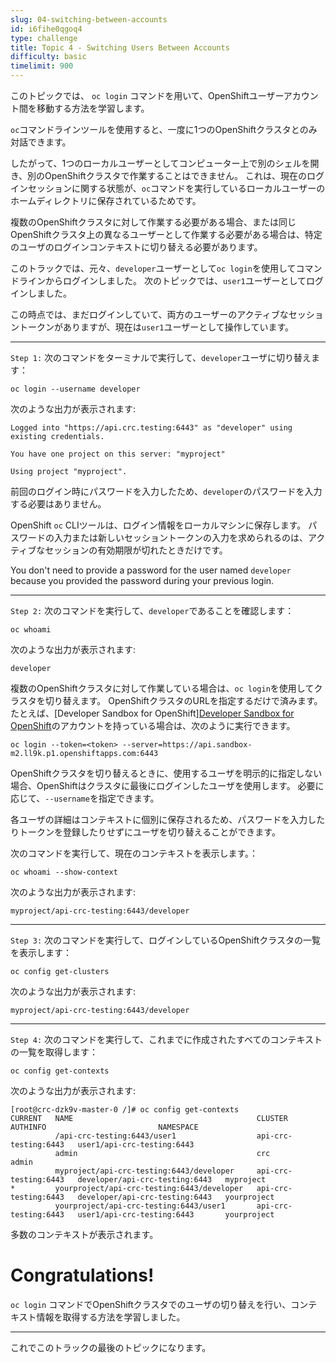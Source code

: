 ```yaml
---
slug: 04-switching-between-accounts
id: i6fihe0qgoq4
type: challenge
title: Topic 4 - Switching Users Between Accounts
difficulty: basic
timelimit: 900
---
```

このトピックでは、 `oc login` コマンドを用いて、OpenShiftユーザーアカウント間を移動する方法を学習します。

`oc`コマンドラインツールを使用すると、一度に1つのOpenShiftクラスタとのみ対話できます。

したがって、1つのローカルユーザーとしてコンピューター上で別のシェルを開き、別のOpenShiftクラスタで作業することはできません。 これは、現在のログインセッションに関する状態が、`oc`コマンドを実行しているローカルユーザーのホームディレクトリに保存されているためです。

複数のOpenShiftクラスタに対して作業する必要がある場合、または同じOpenShiftクラスタ上の異なるユーザーとして作業する必要がある場合は、特定のユーザのログインコンテキストに切り替える必要があります。

このトラックでは、元々、`developer`ユーザーとして`oc login`を使用してコマンドラインからログインしました。 次のトピックでは、`user1`ユーザーとしてログインしました。

この時点では、まだログインしていて、両方のユーザーのアクティブなセッショントークンがありますが、現在は`user1`ユーザーとして操作しています。

----

`Step 1:` 次のコマンドをターミナルで実行して、`developer`ユーザに切り替えます：

```
oc login --username developer
```

次のような出力が表示されます:

```
Logged into "https://api.crc.testing:6443" as "developer" using existing credentials.

You have one project on this server: "myproject"

Using project "myproject".
```

前回のログイン時にパスワードを入力したため、`developer`のパスワードを入力する必要はありません。

OpenShift `oc` CLIツールは、ログイン情報をローカルマシンに保存します。 パスワードの入力または新しいセッショントークンの入力を求められるのは、アクティブなセッションの有効期限が切れたときだけです。

You don't need to provide a password for the user named `developer` because you provided the password during your previous login.

----

`Step 2:` 次のコマンドを実行して、`developer`であることを確認します：
```
oc whoami
```

次のような出力が表示されます:

```
developer
```

複数のOpenShiftクラスタに対して作業している場合は、`oc login`を使用してクラスタを切り替えます。 OpenShiftクラスタのURLを指定するだけで済みます。 たとえば、[Developer Sandbox for OpenShift][Developer Sandbox for OpenShift](https://developers.redhat.com/developer-sandbox)のアカウントを持っている場合は、次のように実行できます。

```
oc login --token=<token> --server=https://api.sandbox-m2.ll9k.p1.openshiftapps.com:6443
```

OpenShiftクラスタを切り替えるときに、使用するユーザを明示的に指定しない場合、OpenShiftはクラスタに最後にログインしたユーザを使用します。 必要に応じて、`--username`を指定できます。

各ユーザの詳細はコンテキストに個別に保存されるため、パスワードを入力したりトークンを登録したりせずにユーザを切り替えることができます。

次のコマンドを実行して、現在のコンテキストを表示します。：


```
oc whoami --show-context
```

次のような出力が表示されます:

```
myproject/api-crc-testing:6443/developer
```

----

`Step 3:` 次のコマンドを実行して、ログインしているOpenShiftクラスタの一覧を表示します：

```
oc config get-clusters
```

次のような出力が表示されます:

```
myproject/api-crc-testing:6443/developer
```

----

`Step 4:` 次のコマンドを実行して、これまでに作成されたすべてのコンテキストの一覧を取得します：

```
oc config get-contexts
```

次のような出力が表示されます:

```
[root@crc-dzk9v-master-0 /]# oc config get-contexts
CURRENT   NAME                                         CLUSTER                AUTHINFO                         NAMESPACE
          /api-crc-testing:6443/user1                  api-crc-testing:6443   user1/api-crc-testing:6443
          admin                                        crc                    admin
          myproject/api-crc-testing:6443/developer     api-crc-testing:6443   developer/api-crc-testing:6443   myproject
*         yourproject/api-crc-testing:6443/developer   api-crc-testing:6443   developer/api-crc-testing:6443   yourproject
          yourproject/api-crc-testing:6443/user1       api-crc-testing:6443   user1/api-crc-testing:6443       yourproject
```

多数のコンテキストが表示されます。

# Congratulations!

  `oc login` コマンドでOpenShiftクラスタでのユーザの切り替えを行い、コンテキスト情報を取得する方法を学習しました。

----

これでこのトラックの最後のトピックになります。